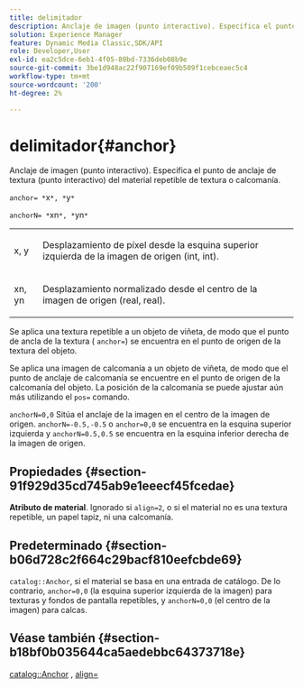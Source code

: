 ```yaml
---
title: delimitador
description: Anclaje de imagen (punto interactivo). Especifica el punto de anclaje de textura (punto interactivo) del material repetible de textura o calcomanía.
solution: Experience Manager
feature: Dynamic Media Classic,SDK/API
role: Developer,User
exl-id: ea2c5dce-6eb1-4f05-80bd-7336deb08b9e
source-git-commit: 3be1d948ac22f907169ef09b509f1cebceaec5c4
workflow-type: tm+mt
source-wordcount: '200'
ht-degree: 2%

---
```


# delimitador{#anchor}

Anclaje de imagen (punto interactivo). Especifica el punto de anclaje de textura (punto interactivo) del material repetible de textura o calcomanía.

`anchor= *`x`*, *`y`*`

`anchorN= *`xn`*, *`yn`*`

<table id="simpletable_1D8E91D8424A424787C4D20C9B040115"> 
 <tr class="strow"> 
  <td class="stentry"> <p><span class="varname"> x</span>, <span class="varname"> y</span> </p></td> 
  <td class="stentry"> <p>Desplazamiento de píxel desde la esquina superior izquierda de la imagen de origen (int, int). </p></td> 
 </tr> 
 <tr class="strow"> 
  <td class="stentry"> <p><span class="varname"> xn</span>, <span class="varname"> yn</span> </p></td> 
  <td class="stentry"> <p>Desplazamiento normalizado desde el centro de la imagen de origen (real, real). </p></td> 
 </tr> 
</table>

Se aplica una textura repetible a un objeto de viñeta, de modo que el punto de ancla de la textura ( `anchor=`) se encuentra en el punto de origen de la textura del objeto.

Se aplica una imagen de calcomanía a un objeto de viñeta, de modo que el punto de anclaje de calcomanía se encuentre en el punto de origen de la calcomanía del objeto. La posición de la calcomanía se puede ajustar aún más utilizando el `pos=` comando.

`anchorN=0,0` Sitúa el anclaje de la imagen en el centro de la imagen de origen. `anchorN=-0.5,-0.5` o `anchor=0,0` se encuentra en la esquina superior izquierda y `anchorN=0.5,0.5` se encuentra en la esquina inferior derecha de la imagen de origen.

## Propiedades {#section-91f929d35cd745ab9e1eeecf45fcedae}

**Atributo de material**. Ignorado si `align=2`, o si el material no es una textura repetible, un papel tapiz, ni una calcomanía.

## Predeterminado {#section-b06d728c2f664c29bacf810eefcbde69}

`catalog::Anchor`, si el material se basa en una entrada de catálogo. De lo contrario, `anchor=0,0` (la esquina superior izquierda de la imagen) para texturas y fondos de pantalla repetibles, y `anchorN=0,0` (el centro de la imagen) para calcas.

## Véase también {#section-b18bf0b035644ca5aedebbc64373718e}

[catalog::Anchor](../../../../../ir-api/material-cat/image-rendering-api-ref/c-ir-material-catalog/c-ir-material-data-reference/r-ir-cat-anchor.md#reference-d9b1d49db1fc440686f64b84453297ab) , [align=](../../../../../ir-api/http-protocol/image-rendering-api-ref/c-ir-http-protocol-ref/c-ir-http-protocol-command-reference/r-ir-align.md#reference-4d63baa522ce42f9b15167ba34c5c6a7)
